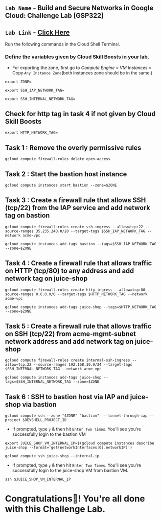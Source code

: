 ## `Lab Name` - Build and Secure Networks in Google Cloud: Challenge Lab [GSP322]

## `Lab Link` - [Click Here]([https://www.cloudskillsboost.google/focuses/12068?parent=catalog](https://www.cloudskillsboost.google/course_sessions/4874502/labs/404067))


Run the following commands in the Cloud Shell Terminal.

### Define the variables given by Cloud Skill Boosts in your lab.

* For exporting the zone, first go to *Compute Engine* > *VM Instances* > Copy `Any Instance Zone`(both instances zone should be in the same.)

```
export ZONE=
```

```
export SSH_IAP_NETWORK_TAG=
```

```
export SSH_INTERNAL_NETWORK_TAG=
```
## Check for http tag in task 4 if not given by Cloud Skill Boosts
```
export HTTP_NETWORK_TAG=
```

## Task 1 : Remove the overly permissive rules

```
gcloud compute firewall-rules delete open-access
```

## Task 2 : Start the bastion host instance
```
gcloud compute instances start bastion --zone=$ZONE
```

## Task 3 : Create a firewall rule that allows SSH (tcp/22) from the IAP service and add network tag on bastion

```
gcloud compute firewall-rules create ssh-ingress --allow=tcp:22 --source-ranges 35.235.240.0/20 --target-tags $SSH_IAP_NETWORK_TAG --network acme-vpc

gcloud compute instances add-tags bastion --tags=$SSH_IAP_NETWORK_TAG --zone=$ZONE
```

## Task 4 : Create a firewall rule that allows traffic on HTTP (tcp/80) to any address and add network tag on juice-shop

```
gcloud compute firewall-rules create http-ingress --allow=tcp:80 --source-ranges 0.0.0.0/0 --target-tags $HTTP_NETWORK_TAG --network acme-vpc

gcloud compute instances add-tags juice-shop --tags=$HTTP_NETWORK_TAG --zone=$ZONE
```

## Task 5 : Create a firewall rule that allows traffic on SSH (tcp/22) from acme-mgmt-subnet network address and add network tag on juice-shop

```
gcloud compute firewall-rules create internal-ssh-ingress --allow=tcp:22 --source-ranges 192.168.10.0/24 --target-tags $SSH_INTERNAL_NETWORK_TAG --network acme-vpc

gcloud compute instances add-tags juice-shop --tags=$SSH_INTERNAL_NETWORK_TAG --zone=$ZONE
```

## Task 6 : SSH to bastion host via IAP and juice-shop via bastion

```
gcloud compute ssh --zone "$ZONE" "bastion"  --tunnel-through-iap --project $DEVSHELL_PROJECT_ID
```

* If prompted, type `y` & then hit `Enter Two Times`. You'll see you're successfully login to the bastion VM

```
export JUICE_SHOP_VM_INTERNAL_IP=$(gcloud compute instances describe juice-shop --format='get(networkInterfaces[0].networkIP)')

gcloud compute ssh juice-shop --internal-ip
```

* If prompted, type `y` & then hit `Enter Two Times`. You'll see you're successfully login to the juice-shop VM from bastion VM.

```
ssh $JUICE_SHOP_VM_INTERNAL_IP
```

# Congratulations🎉! You're all done with this Challenge Lab.
